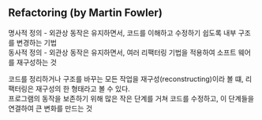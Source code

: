 ## Refactoring  (by Martin Fowler)  
명사적 정의 - 외관상 동작은 유지하면서, 코드를 이해하고 수정하기 쉽도록 내부 구조를 변경하는 기법  
동사적 정의 - 외관상 동작은 유지하면서, 여러 리팩터링 기법을 적용하여 소프트 웨어를 재구성하는 것  
  
    
코드를 정리하거나 구조를 바꾸는 모든 작업을 재구성(reconstructing)이라 볼 떄, 리팩터링은 재구성의 한 형태라고 볼 수 있다.  
프로그램의 동작을 보존하기 위해 많은 작은 단계를 거쳐 코드를 수정하고, 이 단계들을 연결하여 큰 변화를 만드는 것  
  
  
